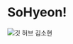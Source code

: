 # SoHyeon!
![깃 허브 김소현](https://user-images.githubusercontent.com/20807197/160444228-f8f563d2-f7f2-4121-b7a5-81ac98eb863b.png)
